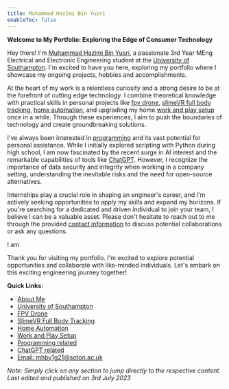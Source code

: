 ```yaml
---
title: Muhammad Hazimi Bin Yusri
enableToc: false
---
```



**Welcome to My Portfolio: Exploring the Edge of Consumer Technology**

Hey there! I'm [Muhammad Hazimi Bin Yusri](single_pages/aboutme.md), a passionate 3rd Year MEng Electrical and Electronic Engineering student at the [University of Southampton](single_pages/university.md). I'm excited to have you here, exploring my portfolio where I showcase my ongoing projects, hobbies and accomplishments.

At the heart of my work is a relentless curiosity and a strong desire to be at the forefront of cutting edge technology. I combine theoretical knowledge with practical skills in personal projects like [fpv drone](projects/fpv-drone.md), [slimeVR full body tracking](projects/slimeVR.md), [home automation](projects/home-automation.md), and upgrading my home [work and play setup](single_pages/work-play-setup.md) once in a while. Through these experiences, I aim to push the boundaries of technology and create groundbreaking solutions.

I've always been interested in [programming](single_pages/programming.md) and its vast potential for personal assistance. While I initially explored scripting with Python during high school, I am now fascinated by the recent surge in AI interest and the remarkable capabilities of tools like [ChatGPT](single_pages/chatGPT.md). However, I recognize the importance of data security and integrity when working in a company setting, understanding the inevitable risks and the need for open-source alternatives.

Internships play a crucial role in shaping an engineer's career, and I'm actively seeking opportunities to apply my skills and expand my horizons. If you're searching for a dedicated and driven individual to join your team, I believe I can be a valuable asset. Please don't hesitate to reach out to me through the provided [contact information](mailto:mhby1g21@soton.ac.uk) to discuss potential collaborations or ask any questions.

I am 

Thank you for visiting my portfolio. I'm excited to explore potential opportunities and collaborate with like-minded individuals. Let's embark on this exciting engineering journey together!

**Quick Links:**

-   [About Me](single_pages/aboutme.md)
-   [University of Southampton](single_pages/university.md)
-   [FPV Drone](projects/fpv-drone.md)
-   [SlimeVR Full Body Tracking](projects/slimeVR.md)
-   [Home Automation](projects/home-automation.md)
-   [Work and Play Setup](projects/work-and-play-setup.md)
-   [Programming related](single_pages/programming.md)
-   [ChatGPT related](single_pages/chatGPT.md)
-   [Email: mhby1g21@soton.ac.uk](mailto:mhby1g21@soton.ac.uk)

_Note: Simply click on any section to jump directly to the respective content._
_Last edited and published on 3rd July 2023_
